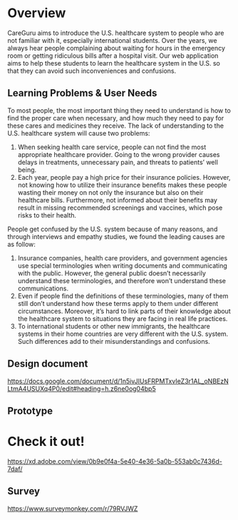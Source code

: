 # Overview

CareGuru aims to introduce the U.S. healthcare system to people who are not familiar with it, especially international students. Over the years, we always hear people complaining about waiting for hours in the emergency room or getting ridiculous bills after a hospital visit.
Our web application aims to help these students to learn the healthcare system in the U.S. so that they can avoid such inconveniences and confusions.  

## Learning Problems & User Needs
To most people, the most important thing they need to understand is how to find the proper care when necessary,  and how much they need to pay for these cares and medicines they receive. The lack of understanding to the U.S. healthcare system will cause two problems:
1. When seeking health care service, people can not find the most appropriate healthcare provider. Going to the wrong provider causes delays in treatments, unnecessary pain, and threats to patients’ well being.
2. Each year, people pay a high price for their insurance policies. However, not knowing how to utilize their insurance benefits makes these people wasting their money on not only the insurance but also on their healthcare bills. Furthermore, not informed about their benefits may result in missing recommended screenings and vaccines, which pose risks to their health.

People get confused by the U.S. system because of many reasons, and through interviews and empathy studies, we found the leading causes are as follow:
1. Insurance companies, health care providers, and government agencies use special terminologies when writing documents and communicating with the public. However, the general public doesn’t necessarily understand these terminologies, and therefore won’t understand these communications.
2. Even if people find the definitions of these terminologies, many of them still don’t understand how these terms apply to them under different circumstances. Moreover, it’s hard to link parts of their knowledge about the healthcare system to situations they are facing in real life practices.
3. To international students or other new immigrants, the healthcare systems in their home countries are very different with the U.S. system. Such differences add to their misunderstandings and confusions.

## Design document
https://docs.google.com/document/d/1n5ivJIUsFRPMTxvIeZ3r1AL_oNBEzNLtmA4USUXq4P0/edit#heading=h.z6ne0og04bp5

## Prototype
# Check it out!
https://xd.adobe.com/view/0b9e0f4a-5e40-4e36-5a0b-553ab0c7436d-7daf/

## Survey
https://www.surveymonkey.com/r/79RVJWZ
